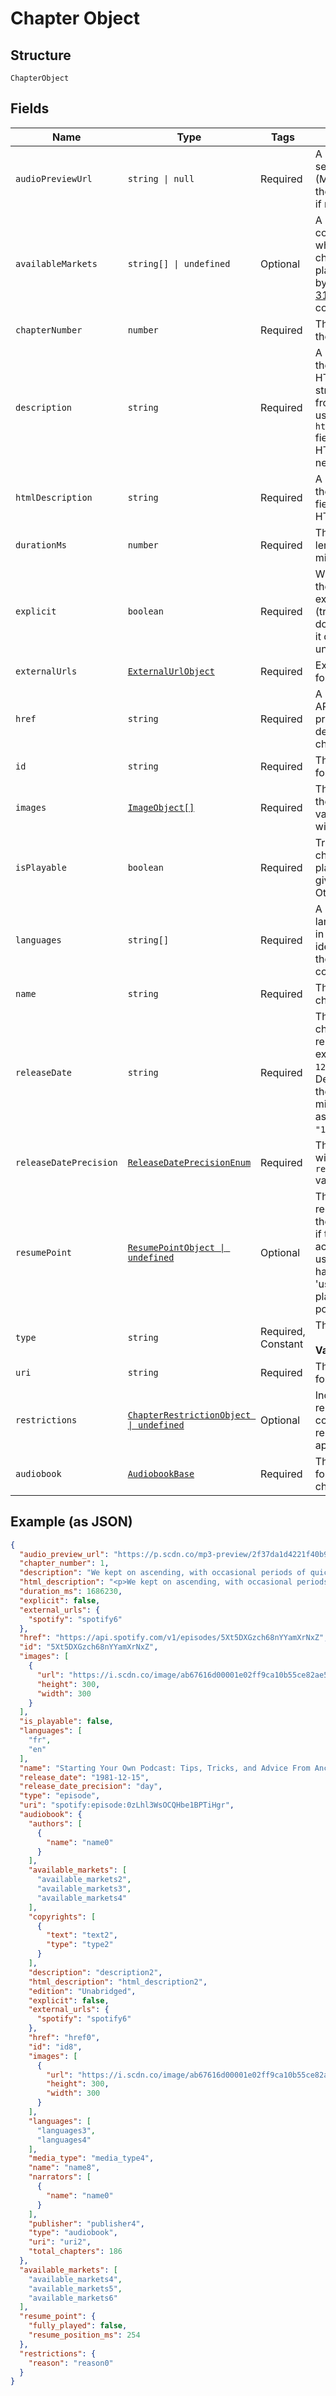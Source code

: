 
# Chapter Object

## Structure

`ChapterObject`

## Fields

| Name | Type | Tags | Description |
|  --- | --- | --- | --- |
| `audioPreviewUrl` | `string \| null` | Required | A URL to a 30 second preview (MP3 format) of the chapter. `null` if not available. |
| `availableMarkets` | `string[] \| undefined` | Optional | A list of the countries in which the chapter can be played, identified by their [ISO 3166-1 alpha-2](http://en.wikipedia.org/wiki/ISO_3166-1_alpha-2) code. |
| `chapterNumber` | `number` | Required | The number of the chapter |
| `description` | `string` | Required | A description of the chapter. HTML tags are stripped away from this field, use `html_description` field in case HTML tags are needed. |
| `htmlDescription` | `string` | Required | A description of the chapter. This field may contain HTML tags. |
| `durationMs` | `number` | Required | The chapter length in milliseconds. |
| `explicit` | `boolean` | Required | Whether or not the chapter has explicit content (true = yes it does; false = no it does not OR unknown). |
| `externalUrls` | [`ExternalUrlObject`](../../doc/models/external-url-object.md) | Required | External URLs for this chapter. |
| `href` | `string` | Required | A link to the Web API endpoint providing full details of the chapter. |
| `id` | `string` | Required | The [Spotify ID](/documentation/web-api/concepts/spotify-uris-ids) for the chapter. |
| `images` | [`ImageObject[]`](../../doc/models/image-object.md) | Required | The cover art for the chapter in various sizes, widest first. |
| `isPlayable` | `boolean` | Required | True if the chapter is playable in the given market. Otherwise false. |
| `languages` | `string[]` | Required | A list of the languages used in the chapter, identified by their [ISO 639-1](https://en.wikipedia.org/wiki/ISO_639) code. |
| `name` | `string` | Required | The name of the chapter. |
| `releaseDate` | `string` | Required | The date the chapter was first released, for example `"1981-12-15"`. Depending on the precision, it might be shown as `"1981"` or `"1981-12"`. |
| `releaseDatePrecision` | [`ReleaseDatePrecisionEnum`](../../doc/models/release-date-precision-enum.md) | Required | The precision with which `release_date` value is known. |
| `resumePoint` | [`ResumePointObject \| undefined`](../../doc/models/resume-point-object.md) | Optional | The user's most recent position in the chapter. Set if the supplied access token is a user token and has the scope 'user-read-playback-position'. |
| `type` | `string` | Required, Constant | The object type.<br><br>**Value**: `'episode'` |
| `uri` | `string` | Required | The [Spotify URI](/documentation/web-api/concepts/spotify-uris-ids) for the chapter. |
| `restrictions` | [`ChapterRestrictionObject \| undefined`](../../doc/models/chapter-restriction-object.md) | Optional | Included in the response when a content restriction is applied. |
| `audiobook` | [`AudiobookBase`](../../doc/models/audiobook-base.md) | Required | The audiobook for which the chapter belongs. |

## Example (as JSON)

```json
{
  "audio_preview_url": "https://p.scdn.co/mp3-preview/2f37da1d4221f40b9d1a98cd191f4d6f1646ad17",
  "chapter_number": 1,
  "description": "We kept on ascending, with occasional periods of quick descent, but in the main always ascending. Suddenly, I became conscious of the fact that the driver was in the act of pulling up the horses in the courtyard of a vast ruined castle, from whose tall black windows came no ray of light, and whose broken battlements showed a jagged line against the moonlit sky.\n",
  "html_description": "<p>We kept on ascending, with occasional periods of quick descent, but in the main always ascending. Suddenly, I became conscious of the fact that the driver was in the act of pulling up the horses in the courtyard of a vast ruined castle, from whose tall black windows came no ray of light, and whose broken battlements showed a jagged line against the moonlit sky.</p>\n",
  "duration_ms": 1686230,
  "explicit": false,
  "external_urls": {
    "spotify": "spotify6"
  },
  "href": "https://api.spotify.com/v1/episodes/5Xt5DXGzch68nYYamXrNxZ",
  "id": "5Xt5DXGzch68nYYamXrNxZ",
  "images": [
    {
      "url": "https://i.scdn.co/image/ab67616d00001e02ff9ca10b55ce82ae553c8228\n",
      "height": 300,
      "width": 300
    }
  ],
  "is_playable": false,
  "languages": [
    "fr",
    "en"
  ],
  "name": "Starting Your Own Podcast: Tips, Tricks, and Advice From Anchor Creators\n",
  "release_date": "1981-12-15",
  "release_date_precision": "day",
  "type": "episode",
  "uri": "spotify:episode:0zLhl3WsOCQHbe1BPTiHgr",
  "audiobook": {
    "authors": [
      {
        "name": "name0"
      }
    ],
    "available_markets": [
      "available_markets2",
      "available_markets3",
      "available_markets4"
    ],
    "copyrights": [
      {
        "text": "text2",
        "type": "type2"
      }
    ],
    "description": "description2",
    "html_description": "html_description2",
    "edition": "Unabridged",
    "explicit": false,
    "external_urls": {
      "spotify": "spotify6"
    },
    "href": "href0",
    "id": "id8",
    "images": [
      {
        "url": "https://i.scdn.co/image/ab67616d00001e02ff9ca10b55ce82ae553c8228\n",
        "height": 300,
        "width": 300
      }
    ],
    "languages": [
      "languages3",
      "languages4"
    ],
    "media_type": "media_type4",
    "name": "name8",
    "narrators": [
      {
        "name": "name0"
      }
    ],
    "publisher": "publisher4",
    "type": "audiobook",
    "uri": "uri2",
    "total_chapters": 186
  },
  "available_markets": [
    "available_markets4",
    "available_markets5",
    "available_markets6"
  ],
  "resume_point": {
    "fully_played": false,
    "resume_position_ms": 254
  },
  "restrictions": {
    "reason": "reason0"
  }
}
```

